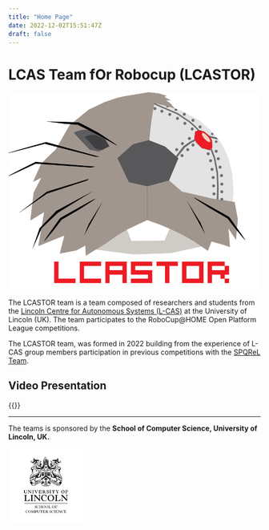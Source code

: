 ```yaml
---
title: "Home Page"
date: 2022-12-02T15:51:47Z
draft: false 
---
```


# LCAS Team fOr Robocup (LCASTOR)

![Team Logos](/LCASTOR_image.png)

The LCASTOR team is a team composed of researchers and students from the [Lincoln Centre for Autonomous Systems (L-CAS)](https://lcas.lincoln.ac.uk/) at the University of Lincoln (UK). The team participates to the RoboCup@HOME Open Platform League competitions. 

The LCASTOR team, was formed in 2022 building from the experience of L-CAS group members participation in previous competitions with the [SPQReL Team](https://sites.google.com/dis.uniroma1.it/spqrel/home).


## Video Presentation

{{<youtube AgPa2mmv3yM>}}


---

The teams is sponsored by the **School of Computer Science, University of Lincoln, UK.**

![SoCS](/SoCS_small.jpg)
